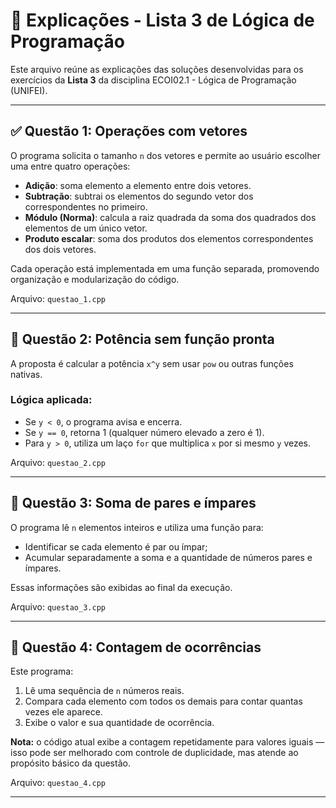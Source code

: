 # 🧠 Explicações - Lista 3 de Lógica de Programação

Este arquivo reúne as explicações das soluções desenvolvidas para os exercícios da **Lista 3** da disciplina ECOI02.1 - Lógica de Programação (UNIFEI).

---

## ✅ Questão 1: Operações com vetores

O programa solicita o tamanho `n` dos vetores e permite ao usuário escolher uma entre quatro operações:

- **Adição**: soma elemento a elemento entre dois vetores.
- **Subtração**: subtrai os elementos do segundo vetor dos correspondentes no primeiro.
- **Módulo (Norma)**: calcula a raiz quadrada da soma dos quadrados dos elementos de um único vetor.
- **Produto escalar**: soma dos produtos dos elementos correspondentes dos dois vetores.

Cada operação está implementada em uma função separada, promovendo organização e modularização do código.

Arquivo: `questao_1.cpp`

---

## 🧮 Questão 2: Potência sem função pronta

A proposta é calcular a potência `x^y` sem usar `pow` ou outras funções nativas.

### Lógica aplicada:
- Se `y < 0`, o programa avisa e encerra.
- Se `y == 0`, retorna 1 (qualquer número elevado a zero é 1).
- Para `y > 0`, utiliza um laço `for` que multiplica `x` por si mesmo `y` vezes.

Arquivo: `questao_2.cpp`

---

## 🔢 Questão 3: Soma de pares e ímpares

O programa lê `n` elementos inteiros e utiliza uma função para:

- Identificar se cada elemento é par ou ímpar;
- Acumular separadamente a soma e a quantidade de números pares e ímpares.

Essas informações são exibidas ao final da execução.

Arquivo: `questao_3.cpp`

---

## 🔁 Questão 4: Contagem de ocorrências

Este programa:

1. Lê uma sequência de `n` números reais.
2. Compara cada elemento com todos os demais para contar quantas vezes ele aparece.
3. Exibe o valor e sua quantidade de ocorrência.

**Nota:** o código atual exibe a contagem repetidamente para valores iguais — isso pode ser melhorado com controle de duplicidade, mas atende ao propósito básico da questão.

Arquivo: `questao_4.cpp`

---

